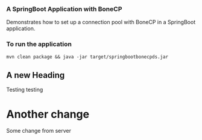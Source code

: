 ### A SpringBoot Application with BoneCP

Demonstrates how to set up a connection pool with BoneCP in a SpringBoot application. 

### To run the application
`mvn clean package && java -jar target/springbootbonecpds.jar`

## A new Heading
Testing testing

# Another change

Some change from server
